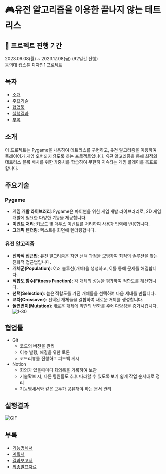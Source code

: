 # 🎮유전 알고리즘을 이용한 끝나지 않는 테트리스
## 💜 프로젝트 진행 기간
2023.09.08(월) ~ 2023.12.08(금) (92일간 진행)  
동의대 캡스톤 디자인1 프로젝트

## 목차
- [소개](#소개)
- [주요기술](#주요기술)
- [협업툴](#협업툴)
- [실행결과](#실행결과)
- [부록](#부록)

## 소개
이 프로젝트는 Pygame을 사용하여 테트리스를 구현하고, 유전 알고리즘을 이용하여 플레이어가 게임 오버되지 않도록 하는 프로젝트입니다. 
유전 알고리즘을 통해 최적의 테트리스 블록 배치를 위한 가중치를 학습하여 무한히 지속되는 게임 플레이를 목표로 합니다.

## 주요기술
### Pygame
- **게임 개발 라이브러리**: Pygame은 파이썬을 위한 게임 개발 라이브러리로, 2D 게임 개발에 필요한 다양한 기능을 제공합니다.
- **이벤트 처리**: 키보드 및 마우스 이벤트를 처리하여 사용자 입력에 반응합니다.
- **그래픽 렌더링**: 텍스트를 화면에 렌더링합니다.

### 유전 알고리즘
- **진화적 접근법**: 유전 알고리즘은 자연 선택 과정을 모방하여 최적의 솔루션을 찾는 진화적 접근법입니다.
- **개체군(Population)**: 여러 솔루션(개체)을 생성하고, 이를 통해 문제를 해결합니다.
- **적합도 함수(Fitness Function)**: 각 개체의 성능을 평가하여 적합도를 계산합니다.
- **선택(Selection)**: 높은 적합도를 가진 개체들을 선택하여 다음 세대를 만듭니다.
- **교차(Crossover)**: 선택된 개체들을 결합하여 새로운 개체를 생성합니다.
- **돌연변이(Mutation)**: 새로운 개체에 약간의 변화를 주어 다양성을 증가시킵니다.
![1-30](https://github.com/user-attachments/assets/8f32a4c8-7b90-44f2-a16c-a2b179c2973d)

## 협업툴
- Git
  - 코드의 버전을 관리
  - 이슈 발행, 해결을 위한 토론
  - 코드리뷰를 진행하고 피드백 게시
- Notion
  - 회의가 있을때마다 회의록을 기록하여 보관
  - 기술확보 시, 다른 팀원들도 추후 따라할 수 있도록 보기 쉽게 작업 순서대로 정리
  - 기능명세서와 같은 모두가 공유해야 하는 문서 관리
  
## 실행결과 
![GIF](https://github.com/Sihyeon0123/Genetic-Algorithm-Tetris/assets/129951793/f054983e-b9c0-4080-91eb-278c4fcae982)

## 부록
- [기능명세서](./docs/캡스톤디자인I_기능요구사항명세서.xlsx)
- [계획서](./docs/캡스톤디자인I_계획서.hwp)
- [결과보고서](./docs/캡스톤디자인I_결과보고서.hwp)
- [최종발표자료](./docs/캡스톤디자인_발표자료.pptx)
